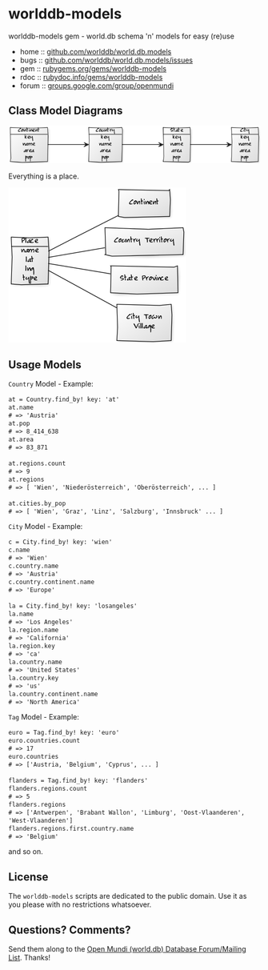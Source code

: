 # worlddb-models

worlddb-models gem - world.db schema 'n' models for easy (re)use

* home  :: [github.com/worlddb/world.db.models](https://github.com/worlddb/world.db.models)
* bugs  :: [github.com/worlddb/world.db.models/issues](https://github.com/worlddb/world.db.models/issues)
* gem   :: [rubygems.org/gems/worlddb-models](https://rubygems.org/gems/worlddb-models)
* rdoc  :: [rubydoc.info/gems/worlddb-models](http://rubydoc.info/gems/worlddb-models)
* forum :: [groups.google.com/group/openmundi](https://groups.google.com/group/openmundi)


## Class Model Diagrams

![](worlddb-models.png)

Everything is a place.

![](worlddb-models-place.png)


## Usage Models

`Country` Model - Example:

    at = Country.find_by! key: 'at'
    at.name
    # => 'Austria'
    at.pop
    # => 8_414_638
    at.area
    # => 83_871
    
    at.regions.count
    # => 9
    at.regions
    # => [ 'Wien', 'Niederösterreich', 'Oberösterreich', ... ]

    at.cities.by_pop
    # => [ 'Wien', 'Graz', 'Linz', 'Salzburg', 'Innsbruck' ... ]


`City` Model - Example:

    c = City.find_by! key: 'wien'
    c.name
    # => 'Wien'
    c.country.name
    # => 'Austria'
    c.country.continent.name
    # => 'Europe'

    la = City.find_by! key: 'losangeles'
    la.name
    # => 'Los Angeles'
    la.region.name
    # => 'California'
    la.region.key
    # => 'ca'
    la.country.name
    # => 'United States'
    la.country.key
    # => 'us'
    la.country.continent.name
    # => 'North America'


`Tag` Model - Example:

    euro = Tag.find_by! key: 'euro'
    euro.countries.count
    # => 17
    euro.countries
    # => ['Austria, 'Belgium', 'Cyprus', ... ]
    
    flanders = Tag.find_by! key: 'flanders'
    flanders.regions.count
    # => 5
    flanders.regions
    # => ['Antwerpen', 'Brabant Wallon', 'Limburg', 'Oost-Vlaanderen', 'West-Vlaanderen']
    flanders.regions.first.country.name
    # => 'Belgium'

and so on.


## License

The `worlddb-models` scripts are dedicated to the public domain.
Use it as you please with no restrictions whatsoever.

## Questions? Comments?

Send them along to the [Open Mundi (world.db) Database Forum/Mailing List](http://groups.google.com/group/openmundi).
Thanks!
